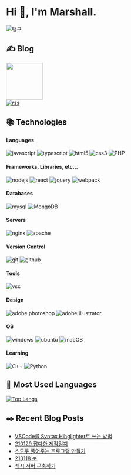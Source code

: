 # Hi 👋, I'm Marshall.

![탱구](https://marshall-ku.github.io/marshall-ku/assets/images/taengoo.gif)

## ✍️ Blog

[<img width="100" src="https://marshall-ku.github.io/marshall-ku/assets/images/blog.svg" />][blog]\
[![rss](https://img.shields.io/badge/RSS-FFA500?style=for-the-badge&logo=rss&logoColor=white)](https://marshall-ku.com/feed)

<!--
- 🔭 I’m currently working on ...
- 🌱 I’m currently learning ...
- 👯 I’m looking to collaborate on ...
- 🤔 I’m looking for help with ...
- 💬 Ask me about ...
- 📫 How to reach me: ...
- 😄 Pronouns: ...
- ⚡ Fun fact: ...
-->

## 📚 Technologies

#### Languages

![javascript](https://img.shields.io/badge/javascript%20-%23323330.svg?&style=for-the-badge&logo=javascript&logoColor=%23F7DF1E)
![typescript](https://img.shields.io/badge/typescript%20-%23007ACC.svg?&style=for-the-badge&logo=typescript&logoColor=white)
![html5](https://img.shields.io/badge/html5%20-%23E34F26.svg?&style=for-the-badge&logo=html5&logoColor=white)
![css3](https://img.shields.io/badge/css3%20-%231572B6.svg?&style=for-the-badge&logo=css3&logoColor=white)
![PHP](https://img.shields.io/badge/PHP-777BB4?style=for-the-badge&logo=php&logoColor=white)

#### Frameworks, Libraries, etc...

![nodejs](https://img.shields.io/badge/Node.js-43853D?style=for-the-badge&logo=node.js&logoColor=white)
![react](https://img.shields.io/badge/react%20-%2320232a.svg?&style=for-the-badge&logo=react&logoColor=%2361DAFB)
![jquery](https://img.shields.io/badge/jquery%20-%230769AD.svg?&style=for-the-badge&logo=jquery&logoColor=white)
![webpack](https://img.shields.io/badge/webpack%20-%238DD6F9.svg?&style=for-the-badge&logo=webpack&logoColor=black)

#### Databases

![mysql](https://img.shields.io/badge/mysql-%2300f.svg?&style=for-the-badge&logo=mysql&logoColor=white)
![MongoDB](https://img.shields.io/badge/MongoDB-%234ea94b.svg?&style=for-the-badge&logo=mongodb&logoColor=white)

#### Servers

![nginx](https://img.shields.io/badge/nginx%20-%23009639.svg?&style=for-the-badge&logo=nginx&logoColor=white)
![apache](https://img.shields.io/badge/apache%20-%23D42029.svg?&style=for-the-badge&logo=apache&logoColor=white)

#### Version Control

![git](https://img.shields.io/badge/git%20-%23F05033.svg?&style=for-the-badge&logo=git&logoColor=white)
![github](https://img.shields.io/badge/github%20-%23121011.svg?&style=for-the-badge&logo=github&logoColor=white)

#### Tools

![vsc](https://img.shields.io/badge/vsc-005FED?style=for-the-badge&logo=visual%20studio%20code&logoColor=white)

#### Design

![adobe photoshop](https://img.shields.io/badge/adobe%20photoshop%20-%2331A8FF.svg?&style=for-the-badge&logo=adobe%20photoshop&logoColor=white)
![adobe illustrator](https://img.shields.io/badge/adobe%20illustrator%20-%23FF9A00.svg?&style=for-the-badge&logo=adobe%20illustrator&logoColor=white)

#### OS

![windows](https://img.shields.io/badge/Windows-0078D6?style=for-the-badge&logo=windows&logoColor=white)
![ubuntu](https://img.shields.io/badge/Ubuntu-E95420?style=for-the-badge&logo=ubuntu&logoColor=white)
![macOS](https://img.shields.io/badge/macos-000000?style=for-the-badge&logo=apple&logoColor=white)

#### Learning

![C++](https://img.shields.io/badge/C%2B%2B-00599C?style=for-the-badge&logo=c%2B%2B&logoColor=white)
![Python](https://img.shields.io/badge/Python-14354C?style=for-the-badge&logo=python&logoColor=white)

## 💜 Most Used Languages

[![Top Langs](https://github-readme-stats.vercel.app/api/top-langs/?username=marshall-ku&langs_count=7&theme=onedark)](https://github.com/anuraghazra/github-readme-stats)

## ✒️ Recent Blog Posts

<!-- BLOG-POST-LIST:START -->
- [VSCode를 Syntax Hihglighter로 쓰는 방법](https://marshall-ku.com/web/tips/vscode%eb%a5%bc-syntax-hihglighter%eb%a1%9c-%ec%93%b0%eb%8a%94-%eb%b0%a9%eb%b2%95)
- [210129 잡다한 제작일지](https://marshall-ku.com/web/log/210129-%ec%9e%a1%eb%8b%a4%ed%95%9c-%ec%a0%9c%ec%9e%91%ec%9d%bc%ec%a7%80)
- [스도쿠 풀어주는 프로그램 만들기](https://marshall-ku.com/web/tips/%ec%8a%a4%eb%8f%84%ec%bf%a0-%ed%92%80%ec%96%b4%ec%a3%bc%eb%8a%94-%ed%94%84%eb%a1%9c%ea%b7%b8%eb%9e%a8-%eb%a7%8c%eb%93%a4%ea%b8%b0)
- [210118 눈](https://marshall-ku.com/gallery/210118-%eb%88%88)
- [캐시 서버 구축하기](https://marshall-ku.com/web/tips/%ec%ba%90%ec%8b%9c-%ec%84%9c%eb%b2%84-%ea%b5%ac%ec%b6%95%ed%95%98%ea%b8%b0)
<!-- BLOG-POST-LIST:END -->

[blog]: https://marshall-ku.com
